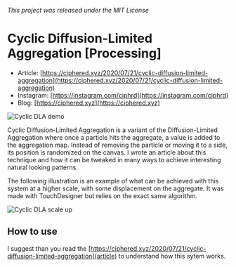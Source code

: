 *This project was released under the MIT License*

# Cyclic Diffusion-Limited Aggregation [Processing]

* Article: [https://ciphered.xyz/2020/07/21/cyclic-diffusion-limited-aggregation](https://ciphered.xyz/2020/07/21/cyclic-diffusion-limited-aggregation)
* Instagram: [https://instagram.com/ciphrd](https://instagram.com/ciphrd)
* Blog: [https://ciphered.xyz](https://ciphered.xyz)

![Cyclic DLA demo](demo/demo.gif)

Cyclic Diffusion-Limited Aggregation is a variant of the Diffusion-Limited Aggregation where once a particle hits the aggregate, a value is added to the aggregation map. Instead of removing the particle or moving it to a side, its position is randomized on the canvas. I wrote an article about this technique and how it can be tweaked in many ways to achieve interesting natural looking patterns.

The following illustration is an example of what can be achieved with this system at a higher scale, with some displacement on the aggregate. It was made with TouchDesigner but relies on the exact same algorithm.

![Cyclic DLA scale up](demo/scaleup.gif)

## How to use

I suggest than you read the [https://ciphered.xyz/2020/07/21/cyclic-diffusion-limited-aggregation](article) to understand how this sytem works.